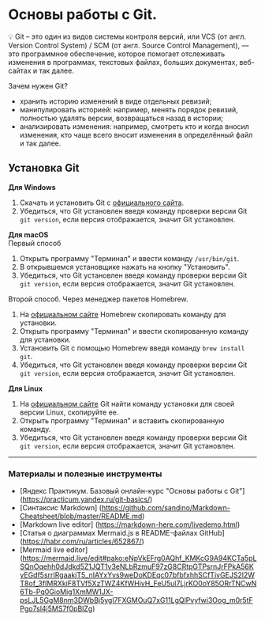 # Основы работы с Git.  

:bulb: Git – это один из видов системы контроля версий, или VCS (от англ. Version Control System) / SCM (от англ. Source Control Management), — это программное обеспечение, которое помогает отслеживать изменения в программах, текстовых файлах, больших документах, веб-сайтах и так далее.

Зачем нужен Git?
- хранить историю изменений в виде отдельных ревизий;
- манипулировать историей: например, менять порядок ревизий, полностью удалять версии, возвращаться назад в истории;
- анализировать изменения: например, смотреть кто и когда вносил изменения, кто чаще всего вносит изменения в определённый файл и так далее.

## Установка Git
**Для Windows**  
1. Скачать и установить Git с [официального сайта](https://git-scm.com/download/win).
2. Убедиться, что Git установлен введя команду проверки версии Git `git version`, если версия отображается, значит Git установлен.     

**Для macOS**  
Первый способ  
1. Открыть программу "Терминал" и ввести команду `/usr/bin/git`.
2. В открывшемся установщике нажать на кнопку "Установить".
3. Убедиться, что Git установлен введя команду проверки версии Git `git version`, если версия отображается, значит Git установлен.   

Второй способ. Через менеджер пакетов Homebrew.
1. На [официальном сайте](https://brew.sh) Homebrew скопировать команду для установки.
2. Открыть программу "Терминал" и ввести скопированную команду для установки.
3. Установить Git с помощью Homebrew введя команду `brew install git`.
4. Убедиться, что Git установлен введя команду проверки версии Git `git version`, если версия отображается, значит Git установлен. 

**Для Linux**
1. На [официальном сайте](https://git-scm.com/download/linux) Git найти команду установки для своей версии Linux, скопируйте ее.
2. Открыть программу "Терминал" и вставить скопированную команду.
3. Убедиться, что Git установлен введя команду проверки версии Git `git version`, если версия отображается, значит Git установлен. 

___
### Материалы и полезные инструменты
- [Яндекс Практикум. Базовый онлайн-курс "Основы работы с Git"] (https://practicum.yandex.ru/git-basics/)
- [Синтаксис Markdown] (https://github.com/sandino/Markdown-Cheatsheet/blob/master/README.md)
- [Markdown live editor] (https://markdown-here.com/livedemo.html)
- [Статья о диаграммах Mermaid.js в README-файлах GitHub] (https://habr.com/ru/articles/652867/)
- [Mermaid live editor] (https://mermaid.live/edit#pako:eNpVkEFrg0AQhf_KMKcG9A94KCTa5pLSQnOqehh0dJdkd5Z1JQT1v3eNLbRzmuF97zG8CRtpGTPsrnJrFPkA56KyEGdf5srrIRgaakjT5_nIAYxYvs9weDoKDEqc07bfbfxhhSCfTivGEJS2l2WT8of_3fIMRXkiF8TVf5XzTWZ4KfWHivH_FeU5ul7LjrKO0oY85ORrTNCwN6Tb-Pq0GioMig1XmMW1JX-psLJL5GgM8nm3DWbBj5ygl7FXGMOuQ7xG11LgQlPvyfwi3Oog_m0r5tFPgo7sl4j5MS7f0pBlZg)